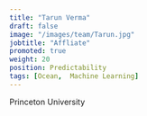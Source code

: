 ```yaml
---
title: "Tarun Verma"
draft: false
image: "/images/team/Tarun.jpg"
jobtitle: "Affliate"
promoted: true
weight: 20
position: Predictability
tags: [Ocean,  Machine Learning]
---
```



Princeton University
